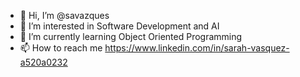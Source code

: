 - 👋 Hi, I’m @savazques
- 👀 I’m interested in Software Development and AI 
- 🌱 I’m currently learning Object Oriented Programming 
- 📫 How to reach me https://www.linkedin.com/in/sarah-vasquez-a520a0232

<!---
savazques/savazques is a ✨ special ✨ repository because its `README.md` (this file) appears on your GitHub profile.
You can click the Preview link to take a look at your changes.
--->
